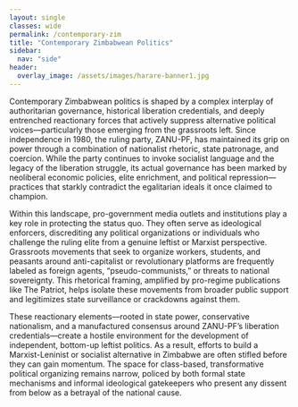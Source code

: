 ```yaml
---
layout: single
classes: wide
permalink: /contemporary-zim
title: "Contemporary Zimbabwean Politics"
sidebar:
  nav: "side"
header:   
  overlay_image: /assets/images/harare-banner1.jpg
---
```


Contemporary Zimbabwean politics is shaped by a complex interplay of authoritarian governance, historical liberation credentials, and deeply entrenched reactionary forces that actively suppress alternative political voices—particularly those emerging from the grassroots left. Since independence in 1980, the ruling party, ZANU-PF, has maintained its grip on power through a combination of nationalist rhetoric, state patronage, and coercion. While the party continues to invoke socialist language and the legacy of the liberation struggle, its actual governance has been marked by neoliberal economic policies, elite enrichment, and political repression—practices that starkly contradict the egalitarian ideals it once claimed to champion.

Within this landscape, pro-government media outlets and institutions play a key role in protecting the status quo. They often serve as ideological enforcers, discrediting any political organizations or individuals who challenge the ruling elite from a genuine leftist or Marxist perspective. Grassroots movements that seek to organize workers, students, and peasants around anti-capitalist or revolutionary platforms are frequently labeled as foreign agents, “pseudo-communists,” or threats to national sovereignty. This rhetorical framing, amplified by pro-regime publications like The Patriot, helps isolate these movements from broader public support and legitimizes state surveillance or crackdowns against them.

These reactionary elements—rooted in state power, conservative nationalism, and a manufactured consensus around ZANU-PF’s liberation credentials—create a hostile environment for the development of independent, bottom-up leftist politics. As a result, efforts to build a Marxist-Leninist or socialist alternative in Zimbabwe are often stifled before they can gain momentum. The space for class-based, transformative political organizing remains narrow, policed by both formal state mechanisms and informal ideological gatekeepers who present any dissent from below as a betrayal of the national cause.

